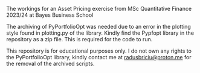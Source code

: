 The workings for an Asset Pricing exercise from MSc Quantitative Finance 2023/24 at Bayes Business School

The archiving of PyPortfolioOpt was needed due to an error in the plotting style found in plotting.py of the library.
Kindly find the Pypfopt library in the repository as a zip file. This is required for the code to run.

This repository is for educational purposes only. I do not own any rights to the PyPortfolioOpt library, kindly
contact me at radusbriciu@proton.me for the removal of the archived scripts.
